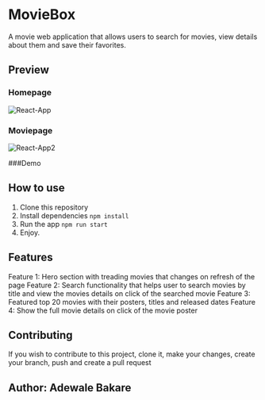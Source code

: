 # MovieBox

A movie web application that allows users to search for movies, view details about them and save their favorites.


## Preview

### Homepage
![React-App](https://github.com/walerick/MovieBox/assets/55299278/9f9833b1-c429-48ac-a082-0cc787b041d9)

### Moviepage
![React-App2](https://github.com/walerick/MovieBox/assets/55299278/e851489a-f737-4078-a8d2-febad7c01626)

###Demo

## How to use

1. Clone this repository
2. Install dependencies `npm install`
3. Run the app `npm run start`
4. Enjoy.

   
## Features

Feature 1: Hero section with treading movies that changes on refresh of the page
Feature 2: Search functionality that helps user to search movies by title and view the movies details on click of the searched movie
Feature 3: Featured top 20 movies with their posters, titles and released dates
Feature 4: Show the full movie details on click of the movie poster


## Contributing

If you wish to contribute to this project, clone it, make your changes, create your branch, push and create a pull request 


## Author: Adewale Bakare
